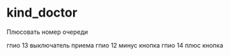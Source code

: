 kind_doctor
===========

Плюсовать номер очереди

гпио 13 выключатель приема
гпио 12 минус кнопка
гпио 14 плюс кнопка
